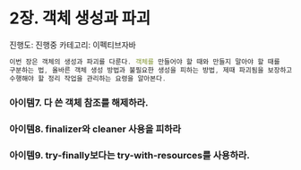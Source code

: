 # 2장. 객체 생성과 파괴

진행도: 진행중 카테고리: 이펙티브자바

```jsx
이번 장은 객체의 생성과 파괴를 다룬다. 객체를 만들어야 할 때와 만들지 말아야 할 때를
구분하는 법, 올바른 객체 생성 방법과 불필요한 생성을 피하는 방법, 제때 파괴됨을 보장하고 파괴 전에
수행해야 할 정리 작업을 관리하는 요령을 알아본다.
```

###

###

### 아이템7. 다 쓴 객체 참조를 해제하라.

### 아이템8. finalizer와 cleaner 사용을 피하라

### 아이템9. try-finally보다는 try-with-resources를 사용하라.
